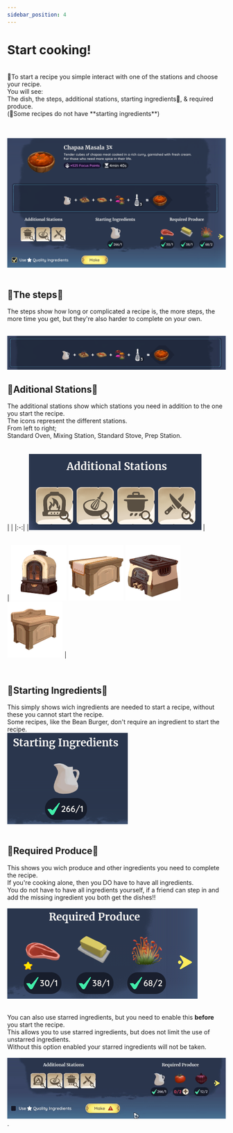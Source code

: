 ```yaml
---
sidebar_position: 4
---
```



# Start cooking!
<br /> 
🍳To start a recipe you simple interact with one of the stations and choose your recipe.<br /> 
You will see:<br /> 
The dish, the steps, additional stations, starting ingredients📌, & required produce. <br /> 
(📌Some recipes do not have **starting ingredients**) <br /> <br /> <br /> 

![CHAPAA3x](./img/Screenshots/CHAPAA3x.png) <br /> 
 <br /> 
## 🍳**The steps**🍳 
The steps show how long or complicated a recipe is, the more steps, the more time you get, but they're also harder to complete on your own.<br /> <br /> 

![RECIPEBAR](./img/Screenshots/RECIPEBAR.png) <br /> 

## 🍳**Aditional Stations**🍳 
The additional stations show which stations you need in addition to the one you start the recipe.<br /> 
The icons represent the different stations.<br /> 
From left to right;<br /> 
Standard Oven, Mixing Station, Standard Stove, Prep Station.<br /> 
<br /> <br /> 
| | 
|:-:|
|![AdditionalStations](./img/Screenshots/AdditionalStations.png) | <br /> <br /> 

| ![Oven](./img/Oven.png) ![MixingStation](./img/MixingStation.png) ![Stove](./img/Stove.png) ![PrepStation](./img/PrepStation.png) |


 <br /> 
 
## 🍳**Starting Ingredients**🍳 
This simply shows wich ingredients are needed to start a recipe, without these you cannot start the recipe.<br /> 
Some recipes, like the Bean Burger, don't require an ingredient to start the recipe.<br /> 
![STARTING](./img/Screenshots/STARTING.png) <br /> <br /> 


## 🍳**Required Produce**🍳 
This shows you wich produce and other ingredients you need to complete the recipe.<br /> 
If you're cooking alone, then you DO have to have all ingredients.<br />
You do not have to have all ingredients yourself, if a friend can step in and add the missing ingredient you both get the dishes!!<br />  <br /> 
![REQUIRED](./img/Screenshots/REQUIRED.png) <br /> <br /> 

You can also use starred ingredients, but you need to enable this **before** you start the recipe.<br />
This allows you to use starred ingredients, but does not limit the use of unstarred ingredients.<br />
Without this option enabled your starred ingredients will not be taken.<br /> <br />
![REQUIRED](./img/Screenshots/STARREDGIF.gif).

